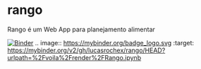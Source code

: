 # rango
Rango é um Web App para planejamento alimentar

[![Binder](https://mybinder.org/badge_logo.svg)](https://mybinder.org/v2/gh/lucasrochex/rango/HEAD?urlpath=%2Fvoila%2Frender%2FRango.ipynb)
.. image:: https://mybinder.org/badge_logo.svg
 :target: https://mybinder.org/v2/gh/lucasrochex/rango/HEAD?urlpath=%2Fvoila%2Frender%2FRango.ipynb
